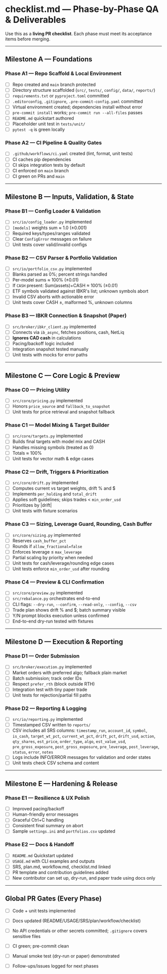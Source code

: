 # checklist.md — Phase-by-Phase QA & Deliverables

Use this as a **living PR checklist**. Each phase must meet its acceptance items before merging.

---

## Milestone A — Foundations

### Phase A1 — Repo Scaffold & Local Environment
- [ ] Repo created and `main` branch protected
- [ ] Directory structure scaffolded (`src/`, `tests/`, `config/`, `data/`, `reports/`)
- [ ] `requirements.txt` or `pyproject.toml` committed
- [ ] `.editorconfig`, `.gitignore`, `.pre-commit-config.yaml` committed
- [ ] Virtual environment created; dependencies install without error
- [ ] `pre-commit install` works; `pre-commit run --all-files` passes
- [ ] `README.md` quickstart authored
- [ ] Placeholder unit test in `tests/unit/`
- [ ] `pytest -q` is green locally

### Phase A2 — CI Pipeline & Quality Gates
- [ ] `.github/workflows/ci.yaml` created (lint, format, unit tests)
- [ ] CI caches pip dependencies
- [ ] CI skips integration tests by default
- [ ] CI enforced on `main` branch
- [ ] CI green on PRs and `main`

---

## Milestone B — Inputs, Validation, & State

### Phase B1 — Config Loader & Validation
- [ ] `src/io/config_loader.py` implemented
- [ ] `[models]` weights sum ≈ 1.0 (±0.001)
- [ ] Required keys/types/ranges validated
- [ ] Clear `ConfigError` messages on failure
- [ ] Unit tests cover valid/invalid configs

### Phase B2 — CSV Parser & Portfolio Validation
- [ ] `src/io/portfolio_csv.py` implemented
- [ ] Blanks parsed as 0%; percent strings handled
- [ ] Per-model sums ≈ 100% (±0.01)
- [ ] If `CASH` present: Sum(assets)+CASH ≈ 100% (±0.01)
- [ ] ETF symbols validated against IBKR's list; unknown symbols abort
- [ ] Invalid CSV aborts with actionable error
- [ ] Unit tests cover CASH ±, malformed %, unknown columns

### Phase B3 — IBKR Connection & Snapshot (Paper)
- [ ] `src/broker/ibkr_client.py` implemented
- [ ] Connects via `ib_async`, fetches positions, cash, NetLiq
- [ ] **Ignores CAD cash** in calculations
- [ ] Pacing/backoff logic included
- [ ] Integration snapshot tested manually
- [ ] Unit tests with mocks for error paths

---

## Milestone C — Core Logic & Preview

### Phase C0 — Pricing Utility
- [ ] `src/core/pricing.py` implemented
- [ ] Honors `price_source` and `fallback_to_snapshot`
- [ ] Unit tests for price retrieval and snapshot fallback

### Phase C1 — Model Mixing & Target Builder
- [ ] `src/core/targets.py` implemented
- [ ] Builds final targets with model mix and CASH
- [ ] Handles missing symbols (treated as 0)
- [ ] Totals ≈ 100%
- [ ] Unit tests for vector math & edge cases

### Phase C2 — Drift, Triggers & Prioritization
- [ ] `src/core/drift.py` implemented
- [ ] Computes current vs target weights, drift % and $
- [ ] Implements `per_holding` and `total_drift`
- [ ] Applies soft guidelines; skips trades < `min_order_usd`
- [ ] Prioritizes by |drift|
- [ ] Unit tests with fixture scenarios

### Phase C3 — Sizing, Leverage Guard, Rounding, Cash Buffer
- [ ] `src/core/sizing.py` implemented
- [ ] Reserves `cash_buffer_pct`
- [ ] Rounds if `allow_fractional=false`
- [ ] Enforces leverage ≤ `max_leverage`
- [ ] Partial scaling by priority when needed
- [ ] Unit tests for cash/leverage/rounding edge cases
- [ ] Unit tests enforce `min_order_usd` after rounding

### Phase C4 — Preview & CLI Confirmation
- [ ] `src/core/preview.py` implemented
- [ ] `src/rebalance.py` orchestrates end-to-end
- [ ] CLI flags: `--dry-run`, `--confirm`, `--read-only`, `--config`, `--csv`
- [ ] Trade plan shows drift % and $; batch summary visible
- [ ] Y/N prompt blocks execution unless confirmed
- [ ] End-to-end dry-run tested with fixtures

---

## Milestone D — Execution & Reporting

### Phase D1 — Order Submission
- [ ] `src/broker/execution.py` implemented
- [ ] Market orders with preferred algo; fallback plain market
- [ ] Batch submission; track order IDs
- [ ] Respect `prefer_rth` (block outside RTH)
- [ ] Integration test with tiny paper trade
- [ ] Unit tests for rejection/partial fill paths

### Phase D2 — Reporting & Logging
- [ ] `src/io/reporting.py` implemented
- [ ] Timestamped CSV written to `reports/`
- [ ] CSV includes all SRS columns: `timestamp_run`, `account_id`, `symbol`, `is_cash`, `target_wt_pct`, `current_wt_pct`, `drift_pct`, `drift_usd`, `action`, `qty_shares`, `est_price`, `order_type`, `algo`, `est_value_usd`, `pre_gross_exposure`, `post_gross_exposure`, `pre_leverage`, `post_leverage`, `status`, `error`, `notes`
- [ ] Logs include INFO/ERROR messages for validation and order states
- [ ] Unit tests check CSV schema and content

---

## Milestone E — Hardening & Release

### Phase E1 — Resilience & UX Polish
- [ ] Improved pacing/backoff
- [ ] Human-friendly error messages
- [ ] Graceful Ctrl+C handling
- [ ] Consistent final summary on abort
- [ ] Sample `settings.ini` and `portfolios.csv` updated

### Phase E2 — Docs & Handoff
- [ ] `README.md` Quickstart updated
- [ ] `USAGE.md` with CLI examples and outputs
- [ ] SRS, plan.md, workflow.md, checklist.md linked
- [ ] PR template and contribution guidelines added
- [ ] New contributor can set up, dry-run, and paper trade using docs only

---

## Global PR Gates (Every Phase)
- [ ] Code + unit tests implemented
- [ ] Docs updated (README/USAGE/SRS/plan/workflow/checklist)
- [ ] No API credentials or other secrets committed; `.gitignore` covers sensitive files
- [ ] CI green; pre-commit clean
- [ ] Manual smoke test (dry-run or paper) demonstrated
- [ ] Follow-ups/issues logged for next phases

